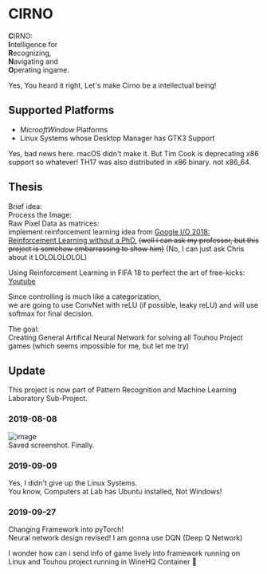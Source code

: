 # CIRNO
**C**IRNO:  
**I**ntelligence for  
**R**ecognizing,  
**N**avigating and  
**O**perating ingame.   

Yes, You heard it right, Let's make Cirno be a intellectual being!  

## Supported Platforms
 * Micro$oft Window$ Platforms
 * Linux Systems whose Desktop Manager has GTK3 Support

 Yes, bad news here. macOS didn't make it. But Tim Cook is deprecating x86 support so whatever! TH17 was also distributed in x86 binary. not x86_64.

## Thesis
Brief idea:  
Process the Image:  
Raw Pixel Data as matrices:  
implement reinforcement learning idea from [Google I/O 2018: Reinforcement Learning without a PhD.](https://www.youtube.com/watch?v=t1A3NTttvBA) ~~(well i can ask my professor, but this project is somehow embarrassing to show him)~~ (No, I can just ask Chris about it LOLOLOLOLOL)  

Using Reinforcement Learning in FIFA 18 to perfect the art of free-kicks:
[Youtube](https://www.youtube.com/watch?time_continue=1&v=MasxAN-xZIU)
  
Since controlling is much like a categorization,  
we are going to use ConvNet with reLU (if possible, leaky reLU) and will use softmax for final decision.  

The goal:  
Creating General Artifical Neural Network for solving all Touhou Project games (which seems impossible for me, but let me try)  

## Update
This project is now part of Pattern Recognition and Machine Learning Laboratory Sub-Project.

### 2019-08-08
![image](https://user-images.githubusercontent.com/27724108/62657673-facb2000-b9a1-11e9-997f-3e7d80e4d5f4.png)  
Saved screenshot. Finally.  

### 2019-09-09
Yes, I didn't give up the Linux Systems.  
You know, Computers at Lab has Ubuntu installed, Not Windows!  

### 2019-09-27
Changing Framework into pyTorch!  
Neural network design revised! I am gonna use DQN (Deep Q Network)  
  
I wonder how can i send info of game lively into framework running on  
Linux and Touhou project running in WineHQ Container 🤔  
